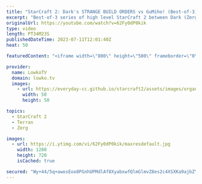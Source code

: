 ```yaml
---
title: "StarCraft 2: Dark's STRANGE BUILD ORDERS vs GuMiho! (Best-of-3)"
excerpt: "Best-of-3 series of high level StarCraft 2 between Dark (Zerg) and GuMiho (Terran). This is a match where Dark decides to play very aggressively, despite GuMiho's Reaper focused Terran build order. Support my work: https://patreon.com/lowkotv Lowko Merch: https://lowko.shop  My YouTube channels: https://youtube.com/lowkotv"
originalUrl: https://youtube.com/watch?v=62Fy0dP0kik
type: video
length: PT34M23S
publishedDateTime: 2023-07-11T12:01:40Z
heat: 50

featuredContent: "<iframe width=\"800\" height=\"500\" frameborder=\"0\" src=\"https://www.youtube.com/embed/62Fy0dP0kik\" allow=\"accelerometer; autoplay; encrypted-media; gyroscope; picture-in-picture\" allowfullscreen></iframe>"

provider:
  name: LowkoTV
  domain: lowko.tv
  images:
    - url: https://everyday-cc.github.io/starcraft2/assets/images/organizations/lowko.tv-50x50.jpg
      width: 50
      height: 50

topics:
  - StarCraft 2
  - Terran
  - Zerg

images:
  - url: https://i.ytimg.com/vi/62Fy0dP0kik/maxresdefault.jpg
    width: 1280
    height: 720
    isCached: true

secured: "Wy+44/5q+awosEoo8PGnhUPMdlAf8XyabxwfQlmGlmvZ8es2c4XSXKa9ajbZYaX3bLqhuiGrky7ClyBQBCdkZlY+1QzCK4Va9LOLB4J8+sxbebfWd3ggVDHQu+cIpTXAP0d9cEjlCDRK0OAzI5dCLemqMGubGr+nIInlpMO+UtBrdm+iQRyWyj6CgX1PkxHc791Vb2oDjnl7G/vHp+NyZ9j6/ijWWoWvliPXM6kAIzmyz1X1y8RVZeB9bWG/lum9yctnwJqhTpPrCJNUdUaGdxpJ5zFVl62so6lX3nocudUm5JsrxCg7nIH8D/bP+tQfizsuX+HJbvnlTRJBZ7M5GoVtpv7HYAEUUEHy75vlX6Yja9TmjH568KOn4YhQWcvY0PYSs+1h6N6vk22YVQCKo9vCb+KPlckTZ3XIrINM8Iw=;n74YqG332kNf5zA4zH89Mw=="
---
```


